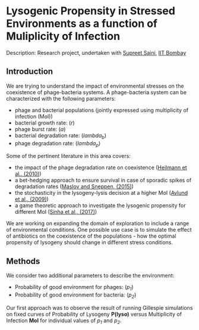 # Lysogenic Propensity in Stressed Environments as a function of Muliplicity of Infection

Description: Research project, undertaken with [Supreet Saini](www.che.iitb.ac.in/online/faculty/supreet-saini), [IIT Bombay](www.iitb.ac.in)

## Introduction

We are trying to understand the impact of environmental stresses on the coexistence of phage-bacteria systems. A phage-bacteria system can be characterized with the following parameters: 

* phage and bacterial populations (jointly expressed using multiplicity of infection (MoI))
* bacterial growth rate: (*r*)
* phage burst rate: (*a*)
* bacterial degradation rate: (*lambda<sub>b</sub>*)
* phage degradation rate: (*lambda<sub>p</sub>*)

Some of the pertinent literature in this area covers:

* the impact of the phage degradation rate on coexistence ([Heilmann et al., (2010)](http://doi.org/10.1128/JVI.02326-09))
* a bet-hedging approach to ensure survival in case of sporadic spikes of degradation rates ([Maslov and Sneppen, (2015)](http://doi.org/10.1038/srep10523))
* the stochasticity in the lysogeny-lysis decision at a higher MoI ([Avlund et al., (2009)](http://doi.org/10.1128/JVI.01057-09))
* a game theoretic approach to investigate the lysogenic propensity for different MoI ([Sinha et al., (2017)](http://doi.org/10.3389/fmicb.2017.01386))

We are working on expanding the domain of exploration to include a range of environmental conditions. One possible use case is to simulate the effect of antibiotics on the coexistence of the populations - how the optimal propensity of lysogeny should change in different stress conditions.

## Methods

We consider two additional parameters to describe the environment:

* Probability of good environment for phages: (*p<sub>1</sub>*)
* Probability of good environment for bacteria: (*p<sub>2</sub>*)

Our first approach was to observe the result of running Gillespie simulations on fixed curves of Probability of Lysogeny **P(lyso)** versus Multiplicity of Infection **MoI** for individual values of *p<sub>1</sub>* and *p<sub>2</sub>*.
